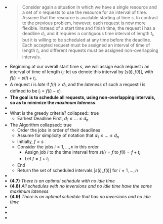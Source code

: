 -
  > Consider again a situation in which we have a single resource and a set of $n$ requests to use the resource for an interval of time. Assume that the resource is available starting at time $s$. In contrast to the previous problem, however, each request is now more flexible. Instead of a start time and finish time, the request i has a deadline $d_i$, and it requires a contiguous time interval of length $t_i$, but it is willing to be scheduled at any time before the deadline. Each accepted request must be assigned an interval of time of length $t_i$, and different requests must be assigned non-overlapping intervals.
- Beginning at our overall start time $s$, we will assign each request $i$ an interval of time of length $t_i$; let us denote this interval by $[s(i), f(i)]$, with $f(i) = s(i) + t_i$.
- A request $i$ is _late_ if $f(i) > d_i$, and the _lateness_ of such a request $i$ is defined to be $l_i = f(i)-d_i$.
- **The goal is to schedule all requests, using non-overlapping intervals, so as to minimize the _maximum lateness_**
-
- What is the greedy criteria?
  collapsed:: true
	- Earliest Deadline First, $d_1 \le \dots \le d_n$
- The Algorithm
  collapsed:: true
	- Order the jobs in order of their deadlines
	- Assume for simplicity of notation that $d_1 \le \dots \le d_n$
	- Initially, $f = s$
	- Consider the jobs $i = 1, \dots, n$ in this order
		- Assign job $i$ to the time interval from $s(i) = f$ to $f(i) = f + t_i$
		- Let $f = f +t_i$
	- End
	- Return the set of scheduled intervals $[s(i), f(i)]$ for $i = 1, \dots, n$
-
- **(4.7)** _There is an optimal schedule with no idle time_
- **(4.8)** _All schedules with no inversions and no idle time have the same maximum lateness_
- **(4.9)** _There is an optimal schedule that has no inversions and no idle time_
-
-
-